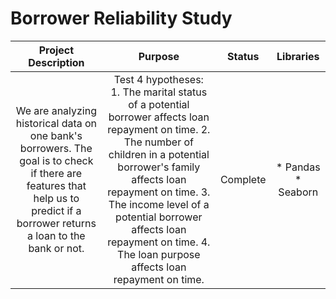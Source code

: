 # Borrower Reliability Study <br>
| **Project Description** 	| **Purpose** 	| **Status** 	| **Libraries** 	|
|:---:	|:---:	|:---:	|:---:	|
| We are analyzing historical data on one bank's  borrowers. The goal is to check if there are    features that help us to predict if a  borrower returns a loan to the bank or not. 	| Test 4 hypotheses: <br> 1. The marital status of a potential borrower affects loan repayment on time. 2. The number of children in a potential borrower's family affects loan repayment on time. 3. The income level of a potential borrower affects loan repayment on time. 4. The loan purpose affects loan repayment on time. 	|  Complete 	| * Pandas * Seaborn 	|
